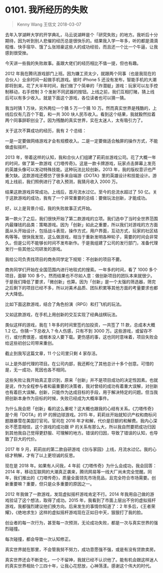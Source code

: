 # 0101. 我所经历的失败
> Kenny Wang  王信文  2018-03-07

去年入学湖畔大学的开学典礼，马云说湖畔是个「研究失败」的地方。我听后十分期待，因为听到别人悲催的经历总是很快乐的。结果我入学一年多，听的都是滴滴程维、快手宿华、饿了么张旭豪这些人的成功经验，而且还一个比一个牛逼，让我感到很受挫。

今天讲一些我的失败故事。虽跟大佬们的经历相比不值一提，但也有趣。

2012 年我在腾讯游戏部门上班。因为嫌工资太少，就跟两个同事（也是我现在的合伙人）业余时间一起做手机游戏。彼时 iPhone 5 还没有发布，智能手机的大潮即将到来。花了大半年时间，我们做了个简单的「炸潜艇」游戏：玩家可以左手控制移动，右手控制 3 个发射不同武器的按钮。上线之前，我们互相打赌，猜上线后可以有多少收入。就是下面这个游戏，各位读者也可以猜一猜。

我当时猜 1 万块，另外两位一个猜 5 万一个猜 10 万。然而真实世界是残酷的，上线后仅有几百个下载，和一共 300 块人民币收入。看到这个结果，我就毅然拉着两个同事辞职创业了。因为残酷的真实世界，实在太迷人，太有吸引力了。

关于这次不算成功的经历，我有 2 个总结：

一是一定要做网络游戏才会有规模收入。二是一定要做适合触屏的操作方式，不能做虚拟摇杆。

2013 年，带着这样的认知，我和合伙人们组建了莉莉丝游戏公司。花了大概一年的时间，做了第一款游戏《刀塔传奇》。这是一款卡牌游戏，玩家点击屏幕上发亮的英雄头像可以发动特殊技能。这种玩法比较创新。2013 年，我的版权意识也严重欠缺。这款游戏还模仿了很多来自端游《DOTA》里的英雄设计和技能设计。游戏上线前，我们照例进行了收入预测，我猜月收入 2000 万。

结果这款游戏异常成功。上线后，首月流水过亿。至今的总流水超过了 50 亿。关于这款游戏的成功，我有了一个非常重要的总结：要做玩法创新，才能成功。

好，以上是背景介绍，我的失败故事正式开始。

第一款火了之后，我们很快开始了第二款游戏的立项。我们选中了当时全世界范围内最赚钱的品类：策略游戏。因为「创新」如此之重要，所以我们对游戏的方方面面从头开始设计，包括战斗表现，操作方式，用户界面，互动方式，玩家的社区结构等等。很快我发现，这么做游戏，相当于重新发明各种轮子，需要的时间会非常久。但是公司不能够长时间不发布新作。于是我组建了公司的发行部门，准备代理发行一些其他公司研发的游戏。

我给公司负责找项目的商务同学定下规矩：不创新的项目不要。

商务同学们开始在全国范围内进行地毯式的搜索。一年多的时间，看了 1000 多个项目，面聊 100 多个。然而结果也不尽如人意：做创新项目的团队本来就很少。于是我们降低了要求，「微创新」也算。因为「创新」是一个太强的筛选器，筛完之后剩下的项目已经不多，所以对美术品质、团队积累等其他方面的考量要求也都大大降低。

比如下面这款游戏，结合了角色扮演（RPG）和打飞机的玩法。

又如这款游戏，在手机上用创新的交互实现了经典战棋玩法。

类似这样的游戏，我在 1 年多的时间里签约加投资，一共签了 11 款，总成本大概 1.2 亿。你猜一下总收入？令人伤感，只有不到 3000 万。这些游戏，或留存不行，或付费很差，或根本没人要下载。更伤感的事，这也同时意味着，项目失败会给这些初创公司带来重创。

截止到我写这篇文章，11 个公司里只剩 4 家存活。

以上是外部代理的项目。在公司内部，我还孵化了其他总计十多个创意。可惜的是，无一成功，死因也各不相同。

这些失败让我开始真正意识到，原来「创新」并不是项目成功的决定性因素。也就是说，作为全程参与者和最重要的决策者，我对曾经的成功有着重大误解，对创新也有着巨大误解。创新，只能作为达成目标的手段，用于解决特定的问题。但当我把创新本身作为目标的时候，失败已经成为大概率事件。

为什么我会把「创新」看的这么重呢？这大概也跟我的心结有关系。《刀塔传奇》是个用「DOTA」的 IP 的擦边球游戏。2015 年，莉莉丝开始就知识产权和商标问题跟暴雪在美国打官司。官司在 2016 年才和解，代价是巨额的和解费。我内心深处不愿意相信，这个游戏的成功跟 IP 的关系有那么大，所以我自然要把成功归因到其他我自己觉得更舒服、可理解的地方。错误的归因，导致了错误的认知，也导致了巨大的代价。

2017 年 9 月，莉莉丝的第二款自研游戏《剑与家园》上线，月流水过亿。我的心结才稍解，才有了以上更坦诚的反思。

现在是 2018 年。如果有人问我，4 年前《刀塔传奇》为什么会成功，我会回答：2014 年，移动互联网的大潮真正袭来，腾讯网易等一线大厂尚未完全觉醒。同年，我们推出的《刀塔传奇》，质量全面领先市场竞品，且完全符合市场需要。创新重要嘛？重要，但只是众多重要的原因之一。

2012 年我做了一款游戏，发现虚拟摇杆游戏肯定不行。2014 年我用自己做的游戏验证了这个想法，取得了成功。2015 年，我看到了市面上层出不穷的虚拟摇杆游戏，我都强烈建议他们换方向。后来发生的事情你知道了：2 年多后，《王者荣耀》，《绝地求生》这样的虚拟摇杆游戏现在正如日中天，狠狠打了我的脸。

创业者的每一次行为，甚至每一次预测，无论成功失败，都是一次与真实世界的强烈碰撞。

每次碰撞，都会导致一次认知修正。

真实世界就在那里，不会管我努不努力，成功意愿强不强，或是有没有贷款卖房。

真实世界还会不断变化，一个不留神，我就已经不认识他了。能有机会跟这样迷人的真实世界相处个三四十年，让我心花怒放，心神荡漾。感谢这个伟大的时代。



